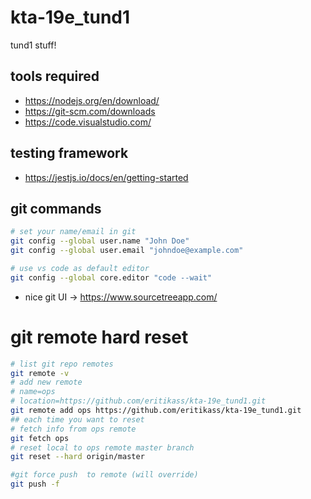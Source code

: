 # kta-19e_tund1

tund1 stuff!

## tools required
 
 * https://nodejs.org/en/download/
 * https://git-scm.com/downloads
 * https://code.visualstudio.com/ 

## testing framework

 * https://jestjs.io/docs/en/getting-started

##  git commands

```bash
# set your name/email in git
git config --global user.name "John Doe"
git config --global user.email "johndoe@example.com"

# use vs code as default editor
git config --global core.editor "code --wait"
```

  * nice git UI -> https://www.sourcetreeapp.com/

  # git remote hard reset

```sh
# list git repo remotes
git remote -v
# add new remote
# name=ops
# location=https://github.com/eritikass/kta-19e_tund1.git
git remote add ops https://github.com/eritikass/kta-19e_tund1.git
## each time you want to reset
# fetch info from ops remote
git fetch ops
# reset local to ops remote master branch 
git reset --hard origin/master

#git force push  to remote (will override)
git push -f
```